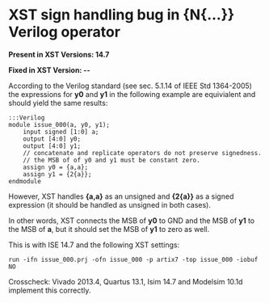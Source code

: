 
XST sign handling bug in {N{...}} Verilog operator
==================================================

**Present in XST Versions: 14.7**

**Fixed in XST Version: --**

According to the Verilog standard (see sec. 5.1.14 of IEEE Std 1364-2005) the
expressions for **y0** and **y1** in the following example are equivialent and should
yield the same results:

    :::Verilog
    module issue_000(a, y0, y1);
        input signed [1:0] a;
        output [4:0] y0;
        output [4:0] y1;
        // concatenate and replicate operators do not preserve signedness.
        // the MSB of of y0 and y1 must be constant zero.
        assign y0 = {a,a};
        assign y1 = {2{a}};
    endmodule

However, XST handles **{a,a}** as an unsigned and **{2{a}}** as a signed expression (it should be handled as unsigned in both cases).

In other words, XST connects the MSB of **y0** to GND and the MSB of **y1** to the MSB of **a**, but it should set the MSB of **y1** to zero as well.

This is with ISE 14.7 and the following XST settings:

    run -ifn issue_000.prj -ofn issue_000 -p artix7 -top issue_000 -iobuf NO

Crosscheck: Vivado 2013.4, Quartus 13.1, Isim 14.7 and Modelsim 10.1d implement this correctly.

